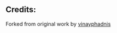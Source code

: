 ## Credits:
Forked from original work by [vinayphadnis](https://github.com/vinayphadnis/SpaceX-Python.git)